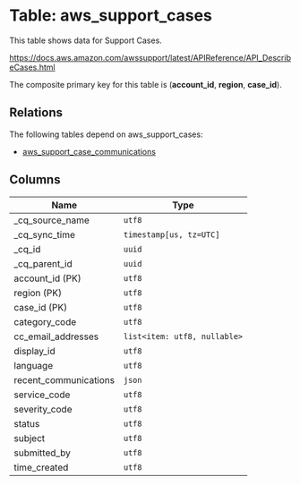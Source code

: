 # Table: aws_support_cases

This table shows data for Support Cases.

https://docs.aws.amazon.com/awssupport/latest/APIReference/API_DescribeCases.html

The composite primary key for this table is (**account_id**, **region**, **case_id**).

## Relations

The following tables depend on aws_support_cases:
  - [aws_support_case_communications](aws_support_case_communications)

## Columns

| Name          | Type          |
| ------------- | ------------- |
|_cq_source_name|`utf8`|
|_cq_sync_time|`timestamp[us, tz=UTC]`|
|_cq_id|`uuid`|
|_cq_parent_id|`uuid`|
|account_id (PK)|`utf8`|
|region (PK)|`utf8`|
|case_id (PK)|`utf8`|
|category_code|`utf8`|
|cc_email_addresses|`list<item: utf8, nullable>`|
|display_id|`utf8`|
|language|`utf8`|
|recent_communications|`json`|
|service_code|`utf8`|
|severity_code|`utf8`|
|status|`utf8`|
|subject|`utf8`|
|submitted_by|`utf8`|
|time_created|`utf8`|